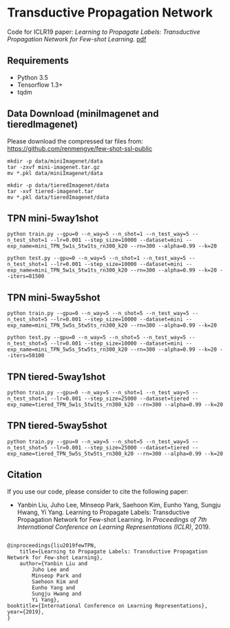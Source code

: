 # Transductive Propagation Network
Code for ICLR19 paper: 
*Learning to Propagate Labels: Transductive Propagation Network for Few-shot Learning.* [pdf](https://openreview.net/pdf?id=SyVuRiC5K7)

## Requirements
* Python 3.5
* Tensorflow 1.3+
* tqdm


## Data Download (miniImagenet and tieredImagenet)
Please download the compressed tar files from: https://github.com/renmengye/few-shot-ssl-public

```
mkdir -p data/miniImagenet/data
tar -zxvf mini-imagenet.tar.gz
mv *.pkl data/miniImagenet/data

mkdir -p data/tieredImagenet/data
tar -xvf tiered-imagenet.tar
mv *.pkl data/tieredImagenet/data

```

## TPN mini-5way1shot
```
python train.py --gpu=0 --n_way=5 --n_shot=1 --n_test_way=5 --n_test_shot=1 --lr=0.001 --step_size=10000 --dataset=mini --exp_name=mini_TPN_5w1s_5tw1ts_rn300_k20 --rn=300 --alpha=0.99 --k=20
```

```
python test.py --gpu=0 --n_way=5 --n_shot=1 --n_test_way=5 --n_test_shot=1 --lr=0.001 --step_size=10000 --dataset=mini --exp_name=mini_TPN_5w1s_5tw1ts_rn300_k20 --rn=300 --alpha=0.99 --k=20 --iters=81500
```

## TPN mini-5way5shot
```
python train.py --gpu=0 --n_way=5 --n_shot=5 --n_test_way=5 --n_test_shot=5 --lr=0.001 --step_size=10000 --dataset=mini --exp_name=mini_TPN_5w5s_5tw5ts_rn300_k20 --rn=300 --alpha=0.99 --k=20
```

```
python test.py --gpu=0 --n_way=5 --n_shot=5 --n_test_way=5 --n_test_shot=5 --lr=0.001 --step_size=10000 --dataset=mini --exp_name=mini_TPN_5w5s_5tw5ts_rn300_k20 --rn=300 --alpha=0.99 --k=20 --iters=50100

```

## TPN tiered-5way1shot
```
python train.py --gpu=0 --n_way=5 --n_shot=1 --n_test_way=5 --n_test_shot=1 --lr=0.001 --step_size=25000 --dataset=tiered --exp_name=tiered_TPN_5w1s_5tw1ts_rn300_k20 --rn=300 --alpha=0.99 --k=20
```

## TPN tiered-5way5shot
```
python train.py --gpu=0 --n_way=5 --n_shot=5 --n_test_way=5 --n_test_shot=5 --lr=0.001 --step_size=25000 --dataset=tiered --exp_name=tiered_TPN_5w5s_5tw5ts_rn300_k20 --rn=300 --alpha=0.99 --k=20
```


## Citation
If you use our code, please consider to cite the following paper:
* Yanbin Liu, Juho Lee, Minseop Park, Saehoon Kim, Eunho Yang, Sungju Hwang, Yi Yang. Learning to Propagate Labels: Transductive Propagation Network for Few-shot Learning. In *Proceedings of 7th International Conference on Learning Representations (ICLR)*, 2019.

```

@inproceedings{liu2019fewTPN,
	title={Learning to Propagate Labels: Transductive Propagation Network for Few-shot Learning},
	author={Yanbin Liu and 
		Juho Lee and 
		Minseop Park and 
		Saehoon Kim and 
		Eunho Yang and 
		Sungju Hwang and 
		Yi Yang},
booktitle={International Conference on Learning Representations},
year={2019},
}

```

